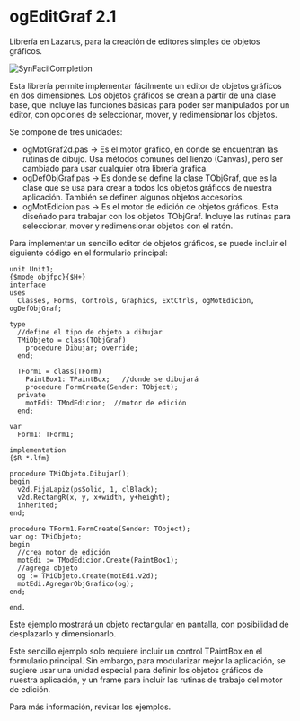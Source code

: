 ogEditGraf 2.1
==============

Librería en Lazarus, para la creación de editores simples de objetos gráficos.

![SynFacilCompletion](http://blog.pucp.edu.pe/blog/tito/wp-content/uploads/sites/610/2018/04/Sin-título-12.png "Título de la imagen")

Esta librería permite implementar fácilmente un editor de objetos gráficos en dos dimensiones. Los objetos gráficos se crean a partir de una clase base, que incluye las funciones básicas para poder ser manipulados por un editor, con opciones de seleccionar, mover, y redimensionar los objetos. 

Se compone de tres unidades:

* ogMotGraf2d.pas -> Es el motor gráfico, en donde se encuentran las rutinas de dibujo. Usa métodos comunes del lienzo (Canvas), pero ser cambiado para usar cualquier otra librería gráfica.
* ogDefObjGraf.pas -> Es donde se define la clase TObjGraf, que es la clase que se usa para crear a todos los objetos gráficos de nuestra aplicación. También se definen algunos objetos accesorios.
* ogMotEdicion.pas -> Es el motor de edición de objetos gráficos. Esta diseñado para trabajar con los objetos TObjGraf. Incluye las rutinas para seleccionar, mover y redimensionar objetos con el ratón.

Para implementar un sencillo editor de objetos gráficos, se puede incluir el siguiente código en el formulario principal:

```
unit Unit1;
{$mode objfpc}{$H+}
interface
uses
  Classes, Forms, Controls, Graphics, ExtCtrls, ogMotEdicion, ogDefObjGraf;

type
  //define el tipo de objeto a dibujar
  TMiObjeto = class(TObjGraf)
    procedure Dibujar; override;
  end;

  TForm1 = class(TForm)
    PaintBox1: TPaintBox;   //donde se dibujará
    procedure FormCreate(Sender: TObject);
  private
    motEdi: TModEdicion;  //motor de edición
  end;

var
  Form1: TForm1;

implementation
{$R *.lfm}

procedure TMiObjeto.Dibujar();
begin
  v2d.FijaLapiz(psSolid, 1, clBlack);
  v2d.RectangR(x, y, x+width, y+height);
  inherited;
end;

procedure TForm1.FormCreate(Sender: TObject);
var og: TMiObjeto;
begin
  //crea motor de edición
  motEdi := TModEdicion.Create(PaintBox1);
  //agrega objeto
  og := TMiObjeto.Create(motEdi.v2d);
  motEdi.AgregarObjGrafico(og);
end;

end.
```

Este ejemplo mostrará un objeto rectangular en pantalla, con posibilidad de desplazarlo y dimensionarlo.

Este sencillo ejemplo solo requiere incluir un control TPaintBox en el formulario principal. Sin embargo, para modularizar mejor la aplicación, se sugiere usar una unidad especial para definir los objetos gráficos de nuestra aplicación, y un frame para incluir las rutinas de trabajo del motor de edición.

Para más información, revisar los ejemplos.
